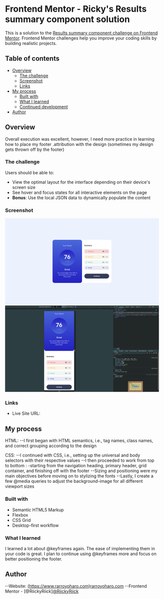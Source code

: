 # Frontend Mentor - Ricky's Results summary component solution

This is a solution to the [Results summary component challenge on Frontend Mentor](https://www.frontendmentor.io/challenges/results-summary-component-CE_K6s0maV). Frontend Mentor challenges help you improve your coding skills by building realistic projects. 

## Table of contents

- [Overview](#overview)
  - [The challenge](#the-challenge)
  - [Screenshot](#screenshot)
  - [Links](#links)
- [My process](#my-process)
  - [Built with](#built-with)
  - [What I learned](#what-i-learned)
  - [Continued development](#continued-development)
- [Author](#author)



## Overview

Overall execution was excellent, however, I need more practice in learning how to place my footer .attribution with the design (sometimes my design gets thrown off by the footer)

### The challenge

Users should be able to:

- View the optimal layout for the interface depending on their device's screen size
- See hover and focus states for all interactive elements on the page
- **Bonus**: Use the local JSON data to dynamically populate the content

### Screenshot

<img src="./design/desktop result summary.png"/>
<img src="./design/mobile result summary.png"/>


### Links

- Live Site URL: 

## My process
HTML:
--I first began with HTML semantics, i.e., tag names, class names, and correct grouping according to the design

CSS:
--I continued with CSS, i.e., setting up the universal and body selectors with their respective values
--I then proceeded to work from top to bottom :
  -starting from the navigation heading, primary header, grid container, and finishing off with the footer
--Sizing and positioning were my main objectives before moving on to stylizing the fonts
--Lastly, I create a few @media queries to adjust the background-image for all different viewport sizes


### Built with

- Semantic HTML5 Markup
- Flexbox
- CSS Grid
- Desktop-first workflow

### What I learned

I learned a lot about @keyframes again. The ease of implementing them in your code is great. I plan to continue using @keyframes more and focus on better positioning the footer.

## Author

--Website: (https://www.rarroyoharo.com)<a href="https://www.rarroyoharo.com" target="_blank">rarroyoharo.com</a> 
--Frontend Mentor - [@RiickyRiick]<a href="https://www.frontendmentor.io/profile/RiickyRiick" target="_blank">@RiickyRiick</a> 


